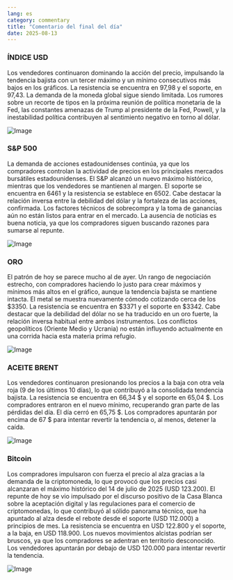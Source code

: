 ```yaml
---
lang: es
category: commentary
title: "Comentario del final del día"
date: 2025-08-13
---
```


### ÍNDICE USD

Los vendedores continuaron dominando la acción del precio, impulsando la tendencia bajista con un tercer máximo y un mínimo consecutivos más bajos en los gráficos. La resistencia se encuentra en 97,98 y el soporte, en 97,43. La demanda de la moneda global sigue siendo limitada. Los rumores sobre un recorte de tipos en la próxima reunión de política monetaria de la Fed, las constantes amenazas de Trump al presidente de la Fed, Powell, y la inestabilidad política contribuyen al sentimiento negativo en torno al dólar.

![Image](https://markleighedu.github.io/img/Aug-2025/13-Aug-2025/usdindex.jpg)

### S&P 500

La demanda de acciones estadounidenses continúa, ya que los compradores controlan la actividad de precios en los principales mercados bursátiles estadounidenses. El S&P alcanzó un nuevo máximo histórico, mientras que los vendedores se mantienen al margen. El soporte se encuentra en 6461 y la resistencia se establece en 6502. Cabe destacar la relación inversa entre la debilidad del dólar y la fortaleza de las acciones, confirmada. Los factores técnicos de sobrecompra y la toma de ganancias aún no están listos para entrar en el mercado. La ausencia de noticias es buena noticia, ya que los compradores siguen buscando razones para sumarse al repunte.

![Image](https://markleighedu.github.io/img/Aug-2025/13-Aug-2025/sp500.jpg)

### ORO

El patrón de hoy se parece mucho al de ayer. Un rango de negociación estrecho, con compradores haciendo lo justo para crear máximos y mínimos más altos en el gráfico, aunque la tendencia bajista se mantiene intacta. El metal se muestra nuevamente cómodo cotizando cerca de los $3350. La resistencia se encuentra en $3371 y el soporte en $3342. Cabe destacar que la debilidad del dólar no se ha traducido en un oro fuerte, la relación inversa habitual entre ambos instrumentos. Los conflictos geopolíticos (Oriente Medio y Ucrania) no están influyendo actualmente en una corrida hacia esta materia prima refugio.

![Image](https://markleighedu.github.io/img/Aug-2025/13-Aug-2025/gold.jpg)

### ACEITE BRENT

Los vendedores continuaron presionando los precios a la baja con otra vela roja (9 de los últimos 10 días), lo que contribuyó a la consolidada tendencia bajista. La resistencia se encuentra en 66,34 $ y el soporte en 65,04 $. Los compradores entraron en el nuevo mínimo, recuperando gran parte de las pérdidas del día. El día cerró en 65,75 $. Los compradores apuntarán por encima de 67 $ para intentar revertir la tendencia o, al menos, detener la caída.

![Image](https://markleighedu.github.io/img/Aug-2025/13-Aug-2025/brentoil.jpg)

### Bitcoin

Los compradores impulsaron con fuerza el precio al alza gracias a la demanda de la criptomoneda, lo que provocó que los precios casi alcanzaran el máximo histórico del 14 de julio de 2025 (USD 123.200). El repunte de hoy se vio impulsado por el discurso positivo de la Casa Blanca sobre la aceptación digital y las regulaciones para el comercio de criptomonedas, lo que contribuyó al sólido panorama técnico, que ha apuntado al alza desde el rebote desde el soporte (USD 112.000) a principios de mes. La resistencia se encuentra en USD 122.800 y el soporte, a la baja, en USD 118.900. Los nuevos movimientos alcistas podrían ser bruscos, ya que los compradores se adentran en territorio desconocido. Los vendedores apuntarán por debajo de USD 120.000 para intentar revertir la tendencia.

![Image](https://markleighedu.github.io/img/Aug-2025/13-Aug-2025/bitcoin.jpg)

